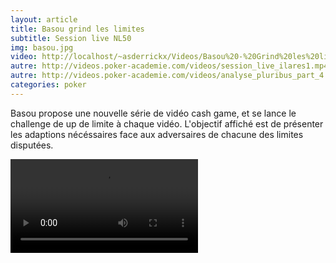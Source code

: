 ```yaml
---
layout: article
title: Basou grind les limites
subtitle: Session live NL50
img: basou.jpg
video: http://localhost/~asderrickx/Videos/Basou%20-%20Grind%20les%20limites%20-%20Session%20live%20NL50.mp4
autre: http://videos.poker-academie.com/videos/session_live_ilares1.mp4
autre: http://videos.poker-academie.com/videos/analyse_pluribus_part_4.mp4
categories: poker
---
```


<div class="body">
  
  <p>Basou propose une nouvelle série de vidéo cash game, et se lance le challenge de up de limite à chaque vidéo. L'objectif affiché est de présenter les adaptions nécéssaires face aux adversaires de chacune des limites disputées.</p>
  
  <div class="video">
    <video id="player" controls>
        <source src="{{ page.video }}" type="video/mp4">
    </video>
  </div>
  
</div>
